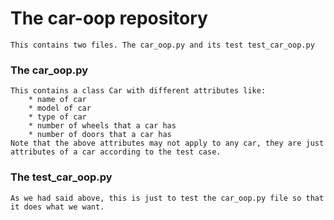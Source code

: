 # The car-oop repository
    This contains two files. The car_oop.py and its test test_car_oop.py
    
### The car_oop.py
    This contains a class Car with different attributes like:
        * name of car
        * model of car
        * type of car
        * number of wheels that a car has
        * number of doors that a car has
    Note that the above attributes may not apply to any car, they are just attributes of a car according to the test case.
    
### The test_car_oop.py
    As we had said above, this is just to test the car_oop.py file so that it does what we want.
